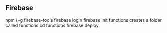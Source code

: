 ## Firebase

npm i -g firebase-tools
firebase login
firebase init functions
creates a folder called functions
cd functions
firebase deploy